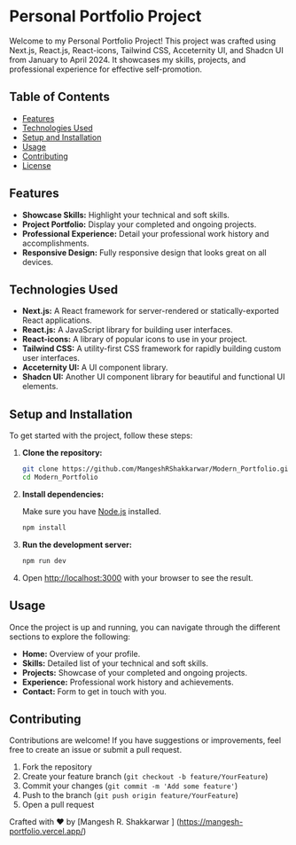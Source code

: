 # Personal Portfolio Project

Welcome to my Personal Portfolio Project! This project was crafted using Next.js, React.js, React-icons, Tailwind CSS, Acceternity UI, and Shadcn UI from January to April 2024. It showcases my skills, projects, and professional experience for effective self-promotion.

## Table of Contents

- [Features](#features)
- [Technologies Used](#technologies-used)
- [Setup and Installation](#setup-and-installation)
- [Usage](#usage)
- [Contributing](#contributing)
- [License](#license)

## Features

- **Showcase Skills:** Highlight your technical and soft skills.
- **Project Portfolio:** Display your completed and ongoing projects.
- **Professional Experience:** Detail your professional work history and accomplishments.
- **Responsive Design:** Fully responsive design that looks great on all devices.

## Technologies Used

- **Next.js:** A React framework for server-rendered or statically-exported React applications.
- **React.js:** A JavaScript library for building user interfaces.
- **React-icons:** A library of popular icons to use in your project.
- **Tailwind CSS:** A utility-first CSS framework for rapidly building custom user interfaces.
- **Acceternity UI:** A UI component library.
- **Shadcn UI:** Another UI component library for beautiful and functional UI elements.

## Setup and Installation

To get started with the project, follow these steps:

1. **Clone the repository:**

    ```bash
    git clone https://github.com/MangeshRShakkarwar/Modern_Portfolio.git
    cd Modern_Portfolio
    ```

2. **Install dependencies:**

    Make sure you have [Node.js](https://nodejs.org/) installed.

    ```bash
    npm install
    ```

3. **Run the development server:**

    ```bash
    npm run dev
    ```

4. Open [http://localhost:3000](http://localhost:3000) with your browser to see the result.

## Usage

Once the project is up and running, you can navigate through the different sections to explore the following:

- **Home:** Overview of your profile.
- **Skills:** Detailed list of your technical and soft skills.
- **Projects:** Showcase of your completed and ongoing projects.
- **Experience:** Professional work history and achievements.
- **Contact:** Form to get in touch with you.

## Contributing

Contributions are welcome! If you have suggestions or improvements, feel free to create an issue or submit a pull request.

1. Fork the repository
2. Create your feature branch (`git checkout -b feature/YourFeature`)
3. Commit your changes (`git commit -m 'Add some feature'`)
4. Push to the branch (`git push origin feature/YourFeature`)
5. Open a pull request


Crafted with ❤️ by [Mangesh R. Shakkarwar ] (https://mangesh-portfolio.vercel.app/)

